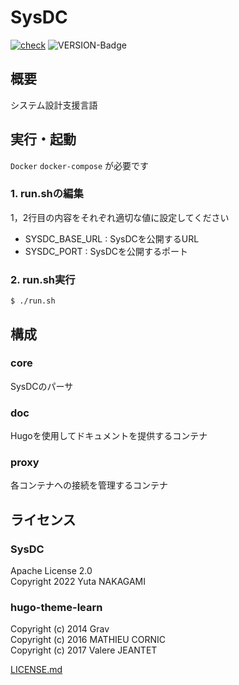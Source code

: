 # SysDC

[![check](https://github.com/Yuta1004/SysDC/actions/workflows/check.yml/badge.svg?branch=master)](https://github.com/Yuta1004/SysDC/actions/workflows/check.yml)
![VERSION-Badge](https://img.shields.io/github/v/release/Yuta1004/SysDC?style=flat)

## 概要

システム設計支援言語

## 実行・起動

`Docker` `docker-compose` が必要です

### 1. run.shの編集

1，2行目の内容をそれぞれ適切な値に設定してください

- SYSDC_BASE_URL : SysDCを公開するURL
- SYSDC_PORT : SysDCを公開するポート

### 2. run.sh実行

```
$ ./run.sh
```

## 構成

### core

SysDCのパーサ

### doc

Hugoを使用してドキュメントを提供するコンテナ

### proxy

各コンテナへの接続を管理するコンテナ

## ライセンス

### SysDC

Apache License 2.0  
Copyright 2022 Yuta NAKAGAMI

### hugo-theme-learn

Copyright (c) 2014 Grav  
Copyright (c) 2016 MATHIEU CORNIC  
Copyright (c) 2017 Valere JEANTET

[LICENSE.md](https://github.com/matcornic/hugo-theme-learn/blob/master/LICENSE.md)
